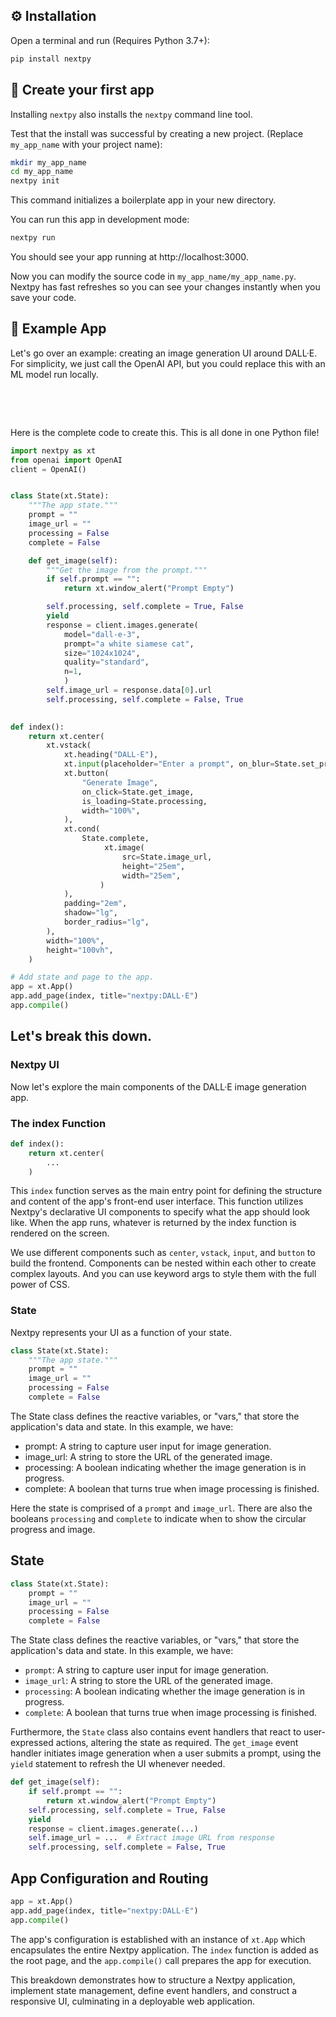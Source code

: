 
## ⚙️ Installation

Open a terminal and run (Requires Python 3.7+):

```bash
pip install nextpy
```

## 🥳 Create your first app

Installing `nextpy` also installs the `nextpy` command line tool.

Test that the install was successful by creating a new project. (Replace `my_app_name` with your project name):

```bash
mkdir my_app_name
cd my_app_name
nextpy init
```

This command initializes a boilerplate app in your new directory. 

You can run this app in development mode:

```bash
nextpy run
```

You should see your app running at http://localhost:3000.

Now you can modify the source code in `my_app_name/my_app_name.py`. Nextpy has fast refreshes so you can see your changes instantly when you save your code.


## 🫧 Example App

Let's go over an example: creating an image generation UI around DALL·E. For simplicity, we just call the OpenAI API, but you could replace this with an ML model run locally.

&nbsp;



&nbsp;

Here is the complete code to create this. This is all done in one Python file!

```python
import nextpy as xt
from openai import OpenAI
client = OpenAI()


class State(xt.State):
    """The app state."""
    prompt = ""
    image_url = ""
    processing = False
    complete = False

    def get_image(self):
        """Get the image from the prompt."""
        if self.prompt == "":
            return xt.window_alert("Prompt Empty")

        self.processing, self.complete = True, False
        yield
        response = client.images.generate(
            model="dall-e-3",
            prompt="a white siamese cat",
            size="1024x1024",
            quality="standard",
            n=1,
            )
        self.image_url = response.data[0].url
        self.processing, self.complete = False, True
        

def index():
    return xt.center(
        xt.vstack(
            xt.heading("DALL·E"),
            xt.input(placeholder="Enter a prompt", on_blur=State.set_prompt),
            xt.button(
                "Generate Image",
                on_click=State.get_image,
                is_loading=State.processing,
                width="100%",
            ),
            xt.cond(
                State.complete,
                     xt.image(
                         src=State.image_url,
                         height="25em",
                         width="25em",
                    )
            ),
            padding="2em",
            shadow="lg",
            border_radius="lg",
        ),
        width="100%",
        height="100vh",
    )

# Add state and page to the app.
app = xt.App()
app.add_page(index, title="nextpy:DALL·E")
app.compile()
```

## Let's break this down.

### **Nextpy UI**

Now let's explore the main components of the DALL·E image generation app.

### **The index Function**

```python
def index():
    return xt.center(
        ...
    )
```

This `index` function serves as the main entry point for defining the structure and content of the app's front-end user interface. This function utilizes Nextpy's declarative UI components to specify what the app should look like. When the app runs, whatever is returned by the index function is rendered on the screen.

We use different components such as `center`, `vstack`, `input`, and `button` to build the frontend. Components can be nested within each other
to create complex layouts. And you can use keyword args to style them with the full power of CSS.


### **State**

Nextpy represents your UI as a function of your state.

```python
class State(xt.State):
    """The app state."""
    prompt = ""
    image_url = ""
    processing = False
    complete = False
```

The State class defines the reactive variables, or "vars," that store the application's data and state. In this example, we have:

- prompt: A string to capture user input for image generation.
- image_url: A string to store the URL of the generated image.
- processing: A boolean indicating whether the image generation is in progress.
- complete: A boolean that turns true when image processing is finished.

Here the state is comprised of a `prompt` and `image_url`. There are also the booleans `processing` and `complete` to indicate when to show the circular progress and image.

## State
```python
class State(xt.State):
    prompt = ""
    image_url = ""
    processing = False
    complete = False
```
The State class defines the reactive variables, or "vars," that store the application's data and state. In this example, we have:

- `prompt`: A string to capture user input for image generation.
- `image_url`: A string to store the URL of the generated image.
- `processing`: A boolean indicating whether the image generation is in progress.
- `complete`: A boolean that turns true when image processing is finished.

Furthermore, the `State` class also contains event handlers that react to user-expressed actions, altering the state as required. The `get_image` event handler initiates image generation when a user submits a prompt, using the `yield` statement to refresh the UI whenever needed.

```python
def get_image(self):
    if self.prompt == "":
        return xt.window_alert("Prompt Empty")
    self.processing, self.complete = True, False
    yield
    response = client.images.generate(...)
    self.image_url = ...  # Extract image URL from response
    self.processing, self.complete = False, True
```


## App Configuration and Routing
```python
app = xt.App()
app.add_page(index, title="nextpy:DALL·E")
app.compile()
```
The app's configuration is established with an instance of `xt.App` which encapsulates the entire Nextpy application. The `index` function is added as the root page, and the `app.compile()` call prepares the app for execution.

This breakdown demonstrates how to structure a Nextpy application, implement state management, define event handlers, and construct a responsive UI, culminating in a deployable web application.
